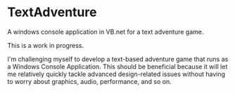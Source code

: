 # TextAdventure
A windows console application in VB.net for a text adventure game.

This is a work in progress.

I'm challenging myself to develop a text-based adventure game that runs as a Windows Console Application. This should be beneficial because it will let me relatively quickly tackle advanced design-related issues without having to worry about graphics, audio, performance, and so on.
